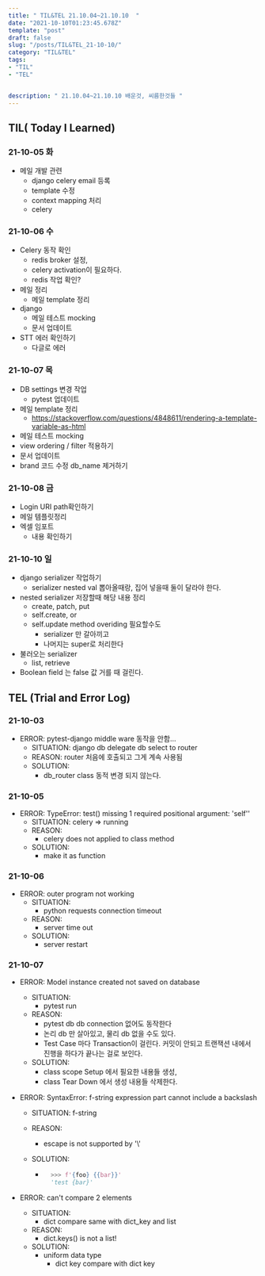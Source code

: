 ```yaml
---
title: " TIL&TEL 21.10.04~21.10.10  "
date: "2021-10-10T01:23:45.678Z"
template: "post"
draft: false
slug: "/posts/TIL&TEL_21-10-10/"
category: "TIL&TEL"
tags:
- "TIL"
- "TEL"


description: " 21.10.04~21.10.10 배운것, 씨름한것들 "
---
```


## TIL( Today I Learned)

### 21-10-05 화

- 메일 개발 관련
    - django celery email 등록
    - template 수정
    - context mapping 처리
    - celery

### 21-10-06 수

- Celery 동작 확인
    - redis broker 설정,
    - celery activation이 필요하다.
    - redis 작업 확인?
- 메일 정리
    - 메일 template 정리
- django
    - 메일 테스트 mocking
    - 문서 업데이트 
- STT 에러 확인하기
    - 다글로 에러

### 21-10-07 목

- DB settings 변경 작업
    - pytest 업데이트
- 메일 template 정리
    - https://stackoverflow.com/questions/4848611/rendering-a-template-variable-as-html
- 메일 테스트 mocking
- view ordering / filter 적용하기
- 문서 업데이트 
- brand 코드 수정 db_name 제거하기

### 21-10-08 금

- Login URI path확인하기
- 메일 템플릿정리
- 엑셀 임포트
    - 내용 확인하기

### 21-10-10 일

- django serializer 작업하기
    - serializer nested val 뽑아올때랑, 집어 넣을때 둘이 달라야 한다.
- nested serializer 저장할때 해당 내용 정리
    - create, patch, put
    - self.create, or
    - self.update method overiding 필요할수도
        - serializer 만 갈아끼고
        - 나머지는 super로 처리한다
- 불러오는 serializer
    - list, retrieve 
- Boolean field 는 false 값 거를 때 걸린다. 

## TEL (Trial and Error Log)

### 21-10-03

- ERROR: pytest-django middle ware 동작을 안함...
    - SITUATION: django db delegate db select to router
    - REASON: router 처음에 호출되고 그게 계속 사용됨 
    - SOLUTION:
        - db_router class 동적 변경 되지 않는다.

### 21-10-05

- ERROR: TypeError: test() missing 1 required positional argument: 'self''
    - SITUATION: celery => running 
    - REASON:
        - celery does not applied to class method
    - SOLUTION:
        - make it as function

### 21-10-06

- ERROR: outer program not working
    - SITUATION: 
        - python requests connection timeout
    - REASON: 
        - server time out
    - SOLUTION:
        - server restart

### 21-10-07

- ERROR: Model instance created not saved on database

    - SITUATION:
        - pytest run
    - REASON:
        - pytest db db connection 없어도 동작한다
        - 논리 db 만 살아있고, 물리 db 없을 수도 있다.
        - Test Case 마다 Transaction이 걸린다. 커밋이 안되고 트랜잭션 내에서 진행을 하다가 끝나는 걸로 보인다.
    - SOLUTION:
        - class scope Setup 에서 필요한 내용들 생성,
        - class Tear Down 에서 생성 내용들 삭제한다.

- ERROR: SyntaxError: f-string expression part cannot include a backslash

    - SITUATION: f-string

    - REASON:

        - escape is not supported by '\\'

    - SOLUTION:

        - ```python
            >>> f'{foo} {{bar}}'
            'test {bar}'

- ERROR: can't compare 2 elements

    - SITUATION:
        - dict compare same with dict_key and list
    - REASON:
        - dict.keys() is not a list!
    - SOLUTION:
        - uniform data type
            - dict key compare with dict key